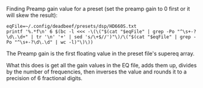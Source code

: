 Finding Preamp gain value for a preset (set the preamp gain to 0 first or it will skew the result):

    eqFile=~/.config/deadbeef/presets/dsp/HD660S.txt
    printf '%.*f\n' 6 $(bc -l <<< -\(\("$(cat "$eqFile" | grep -Po "^\s+-?\d\.\d+" | tr '\n' '+' | sed 's/\+$//')"\)/\("$(cat "$eqFile" | grep -Po "^\s+-?\d\.\d" | wc -l)"\)\))

The Preamp gain is the first floating value in the preset file's supereq array.

What this does is get all the gain values in the EQ file, adds them up, divides by the number of frequencies, then inverses the value and rounds it to a precision of 6 fractional digits.
